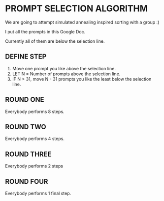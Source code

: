 # PROMPT SELECTION ALGORITHM

We are going to attempt simulated annealing inspired sorting with a group :)

I put all the prompts in this Google Doc.

Currently all of them are below the selection line.

## DEFINE STEP

1. Move one prompt you like above the selection line.
2. LET N = Number of prompts above the selection line.
3. IF N > 31, move N - 31 prompts you like the least below the selection line.

## ROUND ONE

Everybody performs 8 steps.

## ROUND TWO

Everybody performs 4 steps.

## ROUND THREE

Everybody performs 2 steps

## ROUND FOUR

Everybody performs 1 final step.

